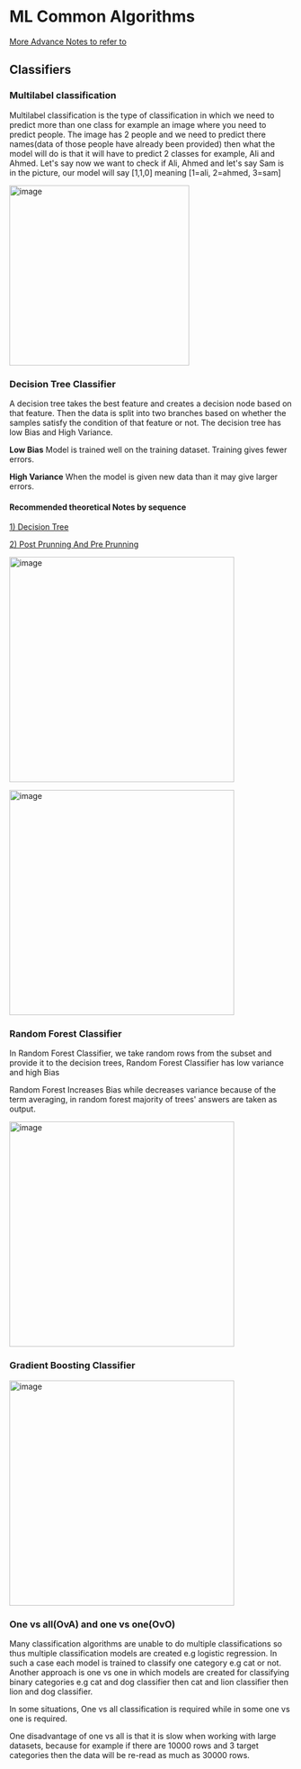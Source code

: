 # ML Common Algorithms

[More Advance Notes to refer to](https://github.com/krishnaik06/Machine-Learning-Algorithms-Materials)

## Classifiers

### Multilabel classification

Multilabel classification is the type of classification in which we need to predict more than one class for example an image where you need to predict
people. The image has 2 people and we need to predict there names(data of those people have already been provided) then what the model will do is that it will have to predict 2 classes for example, Ali and Ahmed. Let's say now we want to check if Ali, Ahmed and let's say Sam is in the picture, our model will say [1,1,0] meaning [1=ali, 2=ahmed, 3=sam]

<img width="320" alt="image" src="https://github.com/AbdulHadi806/AI-Advance-Notes/assets/113926529/f7b0f9c2-b835-464d-90aa-f6b117288ed4">

### Decision Tree Classifier

A decision tree takes the best feature and creates a decision node based on that feature. Then the data is split into two branches based on whether the samples satisfy the condition of that feature or not. The decision tree has low Bias and High Variance.

**Low Bias** Model is trained well on the training dataset. Training gives fewer errors.

**High Variance** When the model is given new data than it may give larger errors.

#### Recommended theoretical Notes by sequence

[1) Decision Tree](https://github.com/krishnaik06/Machine-Learning-Algorithms-Materials/blob/main/decision%20tree.pdf)

[2) Post Prunning And Pre Prunning](https://github.com/krishnaik06/Machine-Learning-Algorithms-Materials/blob/main/Postprunning%20and%20preprunning%20decision%20tree.pdf)

<img width="400" alt="image" src="https://github.com/AbdulHadi806/AI-Advance-Notes/assets/113926529/ec9b2d47-7c04-430f-9930-fba4b7ade618">

<img width="400" alt="image" src
  ="https://github.com/AbdulHadi806/AI-Advance-Notes/assets/113926529/8e03d9ab-61db-4805-a793-45b83220c5b5">

### Random Forest Classifier

In Random Forest Classifier, we take random rows from the subset and provide it to the decision trees, Random Forest Classifier has low variance and high Bias

Random Forest Increases Bias while decreases variance because of the term averaging, in random forest majority of trees' answers are taken as output.

<img width="400" alt="image" src="https://github.com/AbdulHadi806/AI-Advance-Notes/assets/113926529/d87e59ca-c1e1-461a-b432-64d45b7b51b3">

### Gradient Boosting Classifier

<img width="400" alt="image" src="https://github.com/AbdulHadi806/AI-Advance-Notes/assets/113926529/02bae323-5769-405b-8e0d-05459f673c1f">

### One vs all(OvA) and one vs one(OvO)
Many classification algorithms are unable to do multiple classifications so thus multiple classification models are created e.g logistic regression. In
such a case each model is trained to classify one category e.g cat or not. Another approach is one vs one in which models are created for classifying binary categories e.g cat and dog classifier then cat and lion classifier then lion and dog classifier.

In some situations, One vs all classification is required while in some one vs one is required.

One disadvantage of one vs all is that it is slow when working with large datasets, because for example if there are 10000 rows and 3 target categories then the data will be re-read as much as 30000 rows.
